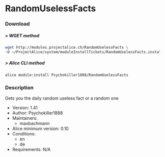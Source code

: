 # RandomUselessFacts

### Download

##### > WGET method
```bash
wget http://modules.projectalice.ch/RandomUselessFacts \
-O ~/ProjectAlice/system/moduleInstallTickets/RandomUselessFacts.install
```

##### > Alice CLI method
```bash
alice module:install Psychokiller1888/RandomUselessFacts
```

### Description
Gets you the daily random useless fact or a random one

- Version: 1.41
- Author: Psychokiller1888
- Maintainers:
  - maxbachmann
- Alice minimum version: 0.10
- Conditions:
  - en
  - de
- Requirements: N/A
